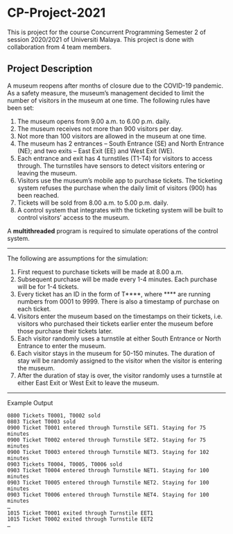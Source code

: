 # CP-Project-2021

This is project for the course Concurrent Programming Semester 2 of session 2020/2021 of Universiti Malaya.
This project is done with collaboration from 4 team members.

## Project Description

A museum reopens after months of closure due to the COVID-19 pandemic. 
As a safety measure, the museum’s management decided to limit the number of visitors in the museum at one time. 
The following rules have been set:
1.	The museum opens from 9.00 a.m. to 6.00 p.m. daily.
2.	The museum receives not more than 900 visitors per day.
3.	Not more than 100 visitors are allowed in the museum at one time.
4.	The museum has 2 entrances – South Entrance (SE) and North Entrance (NE); and two exits – East Exit (EE) and West Exit (WE).
5.	Each entrance and exit has 4 turnstiles (T1-T4) for visitors to access through. The turnstiles have sensors to detect visitors entering or leaving the museum.
6.	Visitors use the museum’s mobile app to purchase tickets. The ticketing system refuses the purchase when the daily limit of visitors (900) has been reached.
7.	Tickets will be sold from 8.00 a.m. to 5.00 p.m. daily.
8.	A control system that integrates with the ticketing system will be built to control visitors’ access to the museum.

A **multithreaded** program is required to simulate operations of the control system. 

----
The following are assumptions for the simulation:
1.	First request to purchase tickets will be made at 8.00 a.m.
2.	Subsequent purchase will be made every 1-4 minutes. Each purchase will be for 1-4 tickets.
3.	Every ticket has an ID in the form of T****, where **** are running numbers from 0001 to 9999. There is also a timestamp of purchase on each ticket.
4.	Visitors enter the museum based on the timestamps on their tickets, i.e. visitors who purchased their tickets earlier enter the museum before those purchase their tickets later.
5.	Each visitor randomly uses a turnstile at either South Entrance or North Entrance to enter the museum. 
6.	Each visitor stays in the museum for 50-150 minutes. The duration of stay will be randomly assigned to the visitor when the visitor is entering the museum.
7.	After the duration of stay is over, the visitor randomly uses a turnstile at either East Exit or West Exit to leave the museum. 

----
Example Output
```
0800 Tickets T0001, T0002 sold
0803 Ticket T0003 sold
0900 Ticket T0001 entered through Turnstile SET1. Staying for 75 minutes
0900 Ticket T0002 entered through Turnstile SET2. Staying for 75 minutes
0900 Ticket T0003 entered through Turnstile NET3. Staying for 102 minutes
0903 Tickets T0004, T0005, T0006 sold
0903 Ticket T0004 entered through Turnstile NET1. Staying for 100 minutes
0903 Ticket T0005 entered through Turnstile NET2. Staying for 100 minutes
0903 Ticket T0006 entered through Turnstile NET4. Staying for 100 minutes
…
1015 Ticket T0001 exited through Turnstile EET1
1015 Ticket T0002 exited through Turnstile EET2
…

```
